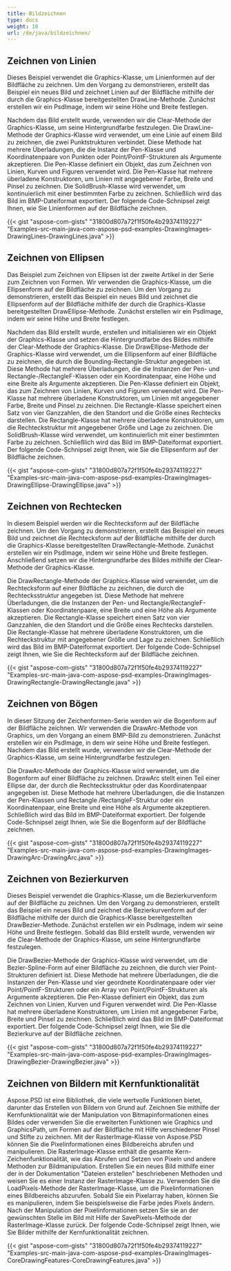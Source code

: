 ```yaml
---
title: Bildzeichnen
type: docs
weight: 10
url: /de/java/bildzeichnen/
---
```


## **Zeichnen von Linien**
Dieses Beispiel verwendet die Graphics-Klasse, um Linienformen auf der Bildfläche zu zeichnen. Um den Vorgang zu demonstrieren, erstellt das Beispiel ein neues Bild und zeichnet Linien auf der Bildfläche mithilfe der durch die Graphics-Klasse bereitgestellten DrawLine-Methode. Zunächst erstellen wir ein PsdImage, indem wir seine Höhe und Breite festlegen.

Nachdem das Bild erstellt wurde, verwenden wir die Clear-Methode der Graphics-Klasse, um seine Hintergrundfarbe festzulegen. Die DrawLine-Methode der Graphics-Klasse wird verwendet, um eine Linie auf einem Bild zu zeichnen, die zwei Punktstrukturen verbindet. Diese Methode hat mehrere Überladungen, die die Instanz der Pen-Klasse und Koordinatenpaare von Punkten oder Point/PointF-Strukturen als Argumente akzeptieren. Die Pen-Klasse definiert ein Objekt, das zum Zeichnen von Linien, Kurven und Figuren verwendet wird. Die Pen-Klasse hat mehrere überladene Konstruktoren, um Linien mit angegebener Farbe, Breite und Pinsel zu zeichnen. Die SolidBrush-Klasse wird verwendet, um kontinuierlich mit einer bestimmten Farbe zu zeichnen. Schließlich wird das Bild im BMP-Dateiformat exportiert. Der folgende Code-Schnipsel zeigt Ihnen, wie Sie Linienformen auf der Bildfläche zeichnen.

{{< gist "aspose-com-gists" "31800d807a72f1f50fe4b29374119227" "Examples-src-main-java-com-aspose-psd-examples-DrawingImages-DrawingLines-DrawingLines.java" >}}

## **Zeichnen von Ellipsen**
Das Beispiel zum Zeichnen von Ellipsen ist der zweite Artikel in der Serie zum Zeichnen von Formen. Wir verwenden die Graphics-Klasse, um die Ellipsenform auf der Bildfläche zu zeichnen. Um den Vorgang zu demonstrieren, erstellt das Beispiel ein neues Bild und zeichnet die Ellipsenform auf der Bildfläche mithilfe der durch die Graphics-Klasse bereitgestellten DrawEllipse-Methode. Zunächst erstellen wir ein PsdImage, indem wir seine Höhe und Breite festlegen.

Nachdem das Bild erstellt wurde, erstellen und initialisieren wir ein Objekt der Graphics-Klasse und setzen die Hintergrundfarbe des Bildes mithilfe der Clear-Methode der Graphics-Klasse. Die DrawEllipse-Methode der Graphics-Klasse wird verwendet, um die Ellipsenform auf einer Bildfläche zu zeichnen, die durch die Bounding-Rectangle-Struktur angegeben ist. Diese Methode hat mehrere Überladungen, die die Instanzen der Pen- und Rectangle-/RectangleF-Klassen oder ein Koordinatenpaar, eine Höhe und eine Breite als Argumente akzeptieren. Die Pen-Klasse definiert ein Objekt, das zum Zeichnen von Linien, Kurven und Figuren verwendet wird. Die Pen-Klasse hat mehrere überladene Konstruktoren, um Linien mit angegebener Farbe, Breite und Pinsel zu zeichnen. Die Rectangle-Klasse speichert einen Satz von vier Ganzzahlen, die den Standort und die Größe eines Rechtecks darstellen. Die Rectangle-Klasse hat mehrere überladene Konstruktoren, um die Rechteckstruktur mit angegebener Größe und Lage zu zeichnen. Die SolidBrush-Klasse wird verwendet, um kontinuierlich mit einer bestimmten Farbe zu zeichnen. Schließlich wird das Bild im BMP-Dateiformat exportiert. Der folgende Code-Schnipsel zeigt Ihnen, wie Sie die Ellipsenform auf der Bildfläche zeichnen.

{{< gist "aspose-com-gists" "31800d807a72f1f50fe4b29374119227" "Examples-src-main-java-com-aspose-psd-examples-DrawingImages-DrawingEllipse-DrawingEllipse.java" >}}

## **Zeichnen von Rechtecken**
In diesem Beispiel werden wir die Rechtecksform auf der Bildfläche zeichnen. Um den Vorgang zu demonstrieren, erstellt das Beispiel ein neues Bild und zeichnet die Rechtecksform auf der Bildfläche mithilfe der durch die Graphics-Klasse bereitgestellten DrawRectangle-Methode. Zunächst erstellen wir ein PsdImage, indem wir seine Höhe und Breite festlegen. Anschließend setzen wir die Hintergrundfarbe des Bildes mithilfe der Clear-Methode der Graphics-Klasse.

Die DrawRectangle-Methode der Graphics-Klasse wird verwendet, um die Rechtecksform auf einer Bildfläche zu zeichnen, die durch die Rechtecksstruktur angegeben ist. Diese Methode hat mehrere Überladungen, die die Instanzen der Pen- und Rectangle/RectangleF-Klassen oder Koordinatenpaare, eine Breite und eine Höhe als Argumente akzeptieren. Die Rectangle-Klasse speichert einen Satz von vier Ganzzahlen, die den Standort und die Größe eines Rechtecks darstellen. Die Rectangle-Klasse hat mehrere überladene Konstruktoren, um die Rechteckstruktur mit angegebener Größe und Lage zu zeichnen. Schließlich wird das Bild im BMP-Dateiformat exportiert. Der folgende Code-Schnipsel zeigt Ihnen, wie Sie die Rechtecksform auf der Bildfläche zeichnen.

{{< gist "aspose-com-gists" "31800d807a72f1f50fe4b29374119227" "Examples-src-main-java-com-aspose-psd-examples-DrawingImages-DrawingRectangle-DrawingRectangle.java" >}}

## **Zeichnen von Bögen**
In dieser Sitzung der Zeichenformen-Serie werden wir die Bogenform auf der Bildfläche zeichnen. Wir verwenden die DrawArc-Methode von Graphics, um den Vorgang an einem BMP-Bild zu demonstrieren. Zunächst erstellen wir ein PsdImage, in dem wir seine Höhe und Breite festlegen. Nachdem das Bild erstellt wurde, verwenden wir die Clear-Methode der Graphics-Klasse, um seine Hintergrundfarbe festzulegen.

Die DrawArc-Methode der Graphics-Klasse wird verwendet, um die Bogenform auf einer Bildfläche zu zeichnen. DrawArc stellt einen Teil einer Ellipse dar, der durch die Rechtecksstruktur oder das Koordinatenpaar angegeben ist. Diese Methode hat mehrere Überladungen, die die Instanzen der Pen-Klassen und Rectangle /RectangleF-Struktur oder ein Koordinatenpaar, eine Breite und eine Höhe als Argumente akzeptieren. Schließlich wird das Bild im BMP-Dateiformat exportiert. Der folgende Code-Schnipsel zeigt Ihnen, wie Sie die Bogenform auf der Bildfläche zeichnen.

{{< gist "aspose-com-gists" "31800d807a72f1f50fe4b29374119227" "Examples-src-main-java-com-aspose-psd-examples-DrawingImages-DrawingArc-DrawingArc.java" >}}

## **Zeichnen von Bezierkurven**
Dieses Beispiel verwendet die Graphics-Klasse, um die Bezierkurvenform auf der Bildfläche zu zeichnen. Um den Vorgang zu demonstrieren, erstellt das Beispiel ein neues Bild und zeichnet die Bezierkurvenform auf der Bildfläche mithilfe der durch die Graphics-Klasse bereitgestellten DrawBezier-Methode. Zunächst erstellen wir ein PsdImage, indem wir seine Höhe und Breite festlegen. Sobald das Bild erstellt wurde, verwenden wir die Clear-Methode der Graphics-Klasse, um seine Hintergrundfarbe festzulegen.

Die DrawBezier-Methode der Graphics-Klasse wird verwendet, um die Bezier-Spline-Form auf einer Bildfläche zu zeichnen, die durch vier Point-Strukturen definiert ist. Diese Methode hat mehrere Überladungen, die die Instanzen der Pen-Klasse und vier geordnete Koordinatenpaare oder vier Point/PointF-Strukturen oder ein Array von Point/PointF-Strukturen als Argumente akzeptieren. Die Pen-Klasse definiert ein Objekt, das zum Zeichnen von Linien, Kurven und Figuren verwendet wird. Die Pen-Klasse hat mehrere überladene Konstruktoren, um Linien mit angegebener Farbe, Breite und Pinsel zu zeichnen. Schließlich wird das Bild im BMP-Dateiformat exportiert. Der folgende Code-Schnipsel zeigt Ihnen, wie Sie die Bezierkurve auf der Bildfläche zeichnen.

{{< gist "aspose-com-gists" "31800d807a72f1f50fe4b29374119227" "Examples-src-main-java-com-aspose-psd-examples-DrawingImages-DrawingBezier-DrawingBezier.java" >}}

## **Zeichnen von Bildern mit Kernfunktionalität**
Aspose.PSD ist eine Bibliothek, die viele wertvolle Funktionen bietet, darunter das Erstellen von Bildern von Grund auf. Zeichnen Sie mithilfe der Kernfunktionalität wie der Manipulation von Bitmapinformationen eines Bildes oder verwenden Sie die erweiterten Funktionen wie Graphics und GraphicsPath, um Formen auf der Bildfläche mit Hilfe verschiedener Pinsel und Stifte zu zeichnen. Mit der RasterImage-Klasse von Aspose.PSD können Sie die Pixelinformationen eines Bildbereichs abrufen und manipulieren. Die RasterImage-Klasse enthält die gesamte Kern-Zeichenfunktionalität, wie das Abrufen und Setzen von Pixeln und andere Methoden zur Bildmanipulation. Erstellen Sie ein neues Bild mithilfe einer der in der Dokumentation "Dateien erstellen" beschriebenen Methoden und weisen Sie es einer Instanz der RasterImage-Klasse zu. Verwenden Sie die LoadPixels-Methode der RasterImage-Klasse, um die Pixelinformationen eines Bildbereichs abzurufen. Sobald Sie ein Pixelarray haben, können Sie es manipulieren, indem Sie beispielsweise die Farbe jedes Pixels ändern. Nach der Manipulation der Pixelinformationen setzen Sie sie an der gewünschten Stelle im Bild mit Hilfe der SavePixels-Methode der RasterImage-Klasse zurück. Der folgende Code-Schnipsel zeigt Ihnen, wie Sie Bilder mithilfe der Kernfunktionalität zeichnen.

{{< gist "aspose-com-gists" "31800d807a72f1f50fe4b29374119227" "Examples-src-main-java-com-aspose-psd-examples-DrawingImages-CoreDrawingFeatures-CoreDrawingFeatures.java" >}}
